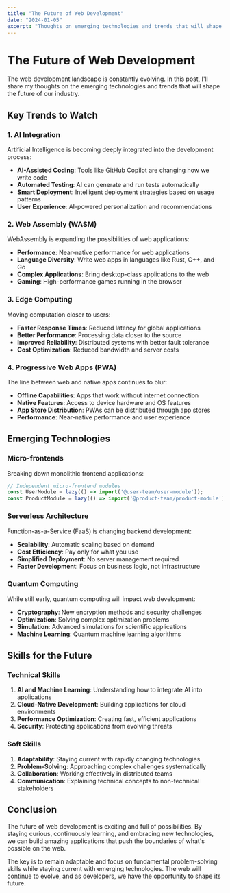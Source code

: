 ```yaml
---
title: "The Future of Web Development"
date: "2024-01-05"
excerpt: "Thoughts on emerging technologies and trends that will shape the future of web development."
---
```


# The Future of Web Development

The web development landscape is constantly evolving. In this post, I'll share my thoughts on the emerging technologies and trends that will shape the future of our industry.

## Key Trends to Watch

### 1. AI Integration

Artificial Intelligence is becoming deeply integrated into the development process:

- **AI-Assisted Coding**: Tools like GitHub Copilot are changing how we write code
- **Automated Testing**: AI can generate and run tests automatically
- **Smart Deployment**: Intelligent deployment strategies based on usage patterns
- **User Experience**: AI-powered personalization and recommendations

### 2. Web Assembly (WASM)

WebAssembly is expanding the possibilities of web applications:

- **Performance**: Near-native performance for web applications
- **Language Diversity**: Write web apps in languages like Rust, C++, and Go
- **Complex Applications**: Bring desktop-class applications to the web
- **Gaming**: High-performance games running in the browser

### 3. Edge Computing

Moving computation closer to users:

- **Faster Response Times**: Reduced latency for global applications
- **Better Performance**: Processing data closer to the source
- **Improved Reliability**: Distributed systems with better fault tolerance
- **Cost Optimization**: Reduced bandwidth and server costs

### 4. Progressive Web Apps (PWA)

The line between web and native apps continues to blur:

- **Offline Capabilities**: Apps that work without internet connection
- **Native Features**: Access to device hardware and OS features
- **App Store Distribution**: PWAs can be distributed through app stores
- **Performance**: Near-native performance and user experience

## Emerging Technologies

### Micro-frontends

Breaking down monolithic frontend applications:

```javascript
// Independent micro-frontend modules
const UserModule = lazy(() => import('@user-team/user-module'));
const ProductModule = lazy(() => import('@product-team/product-module'));
```

### Serverless Architecture

Function-as-a-Service (FaaS) is changing backend development:

- **Scalability**: Automatic scaling based on demand
- **Cost Efficiency**: Pay only for what you use
- **Simplified Deployment**: No server management required
- **Faster Development**: Focus on business logic, not infrastructure

### Quantum Computing

While still early, quantum computing will impact web development:

- **Cryptography**: New encryption methods and security challenges
- **Optimization**: Solving complex optimization problems
- **Simulation**: Advanced simulations for scientific applications
- **Machine Learning**: Quantum machine learning algorithms

## Skills for the Future

### Technical Skills

1. **AI and Machine Learning**: Understanding how to integrate AI into applications
2. **Cloud-Native Development**: Building applications for cloud environments
3. **Performance Optimization**: Creating fast, efficient applications
4. **Security**: Protecting applications from evolving threats

### Soft Skills

1. **Adaptability**: Staying current with rapidly changing technologies
2. **Problem-Solving**: Approaching complex challenges systematically
3. **Collaboration**: Working effectively in distributed teams
4. **Communication**: Explaining technical concepts to non-technical stakeholders

## Conclusion

The future of web development is exciting and full of possibilities. By staying curious, continuously learning, and embracing new technologies, we can build amazing applications that push the boundaries of what's possible on the web.

The key is to remain adaptable and focus on fundamental problem-solving skills while staying current with emerging technologies. The web will continue to evolve, and as developers, we have the opportunity to shape its future.